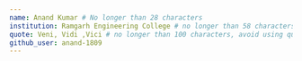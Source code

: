 ```yaml
---
name: Anand Kumar # No longer than 28 characters
institution: Ramgarh Engineering College # no longer than 58 characters
quote: Veni, Vidi ,Vici # no longer than 100 characters, avoid using quotes(") to guarantee the format remains the same.
github_user: anand-1809
---
```

